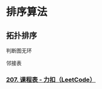 # 排序算法



## 拓扑排序

判断图无环

邻接表





### [207. 课程表 - 力扣（LeetCode）](https://leetcode.cn/problems/course-schedule/description/)